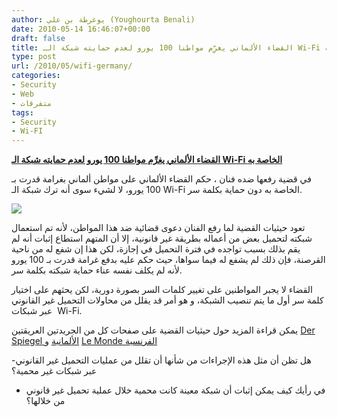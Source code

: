 ```yaml
---
author: يوغرطة بن علي (Youghourta Benali)
date: 2010-05-14 16:46:07+00:00
draft: false
title: القضاء الألماني يغرِّم مواطنا 100 يورو لعدم حمايته شبكة الـ Wi-Fi الخاصة به
type: post
url: /2010/05/wifi-germany/
categories:
- Security
- Web
- متفرقات
tags:
- Security
- Wi-FI
---
```


[**القضاء الألماني يغرِّم مواطنا 100 يورو لعدم حمايته شبكة الـ Wi-Fi الخاصة به**](https://www.it-scoop.com/2010/05/wifi-germany/)


في قضية رفعها ضده فنان ، حكم القضاء الألماني على مواطن ألماني بغرامة قدرت بـ 100 يورو، لا لشيء سوى أنه ترك شبكة الـ Wi-Fi الخاصة به دون حماية بكلمة سر.

[![](https://www.it-scoop.com/wp-content/uploads/2010/05/wifi-logo.jpg)
](https://www.it-scoop.com/2010/05/wifi-germany/)

تعود حيثيات القضية لما رفع الفنان دعوى قضائية ضد هذا المواطن، لأنه تم استعمال شبكته لتحميل بعض من أعماله بطريقة غير قانونية، إلا أن المتهم استطاع إثبات أنه لم يقم بذلك بسبب تواجده في فترة التحميل في إجازة، لكن هذا إن شفع له من ناحية القرصنة، فإن ذلك لم يشفع له فيما سواها، حيث حكم عليه بدفع غرامة قدرت بـ 100 يورو لأنه لم يكلف نفسه عناء حماية شبكته بكلمة سر.

القضاء لا يجبر المواطنين على تغيير كلمات السر بصورة دورية، لكن يحثهم على اختيار كلمة سر أول ما يتم تنصيب الشبكة، و هو أمر قد يقلل من محاولات التحميل غير القانوني عبر شبكات  Wi-Fi.

يمكن قراءة المزيد حول حيثيات القضية على صفحات كل من الجريدتين العريقتين [ Der Spiegel الألمانية](http://www.spiegel.de/netzwelt/netzpolitik/0,1518,694527,00.html) و [Le Monde الفرنسية](http://www.lemonde.fr/technologies/article/2010/05/13/l-allemagne-impose-la-protection-par-mot-de-passe-du-wi-fi_1350888_651865.html#xtor=AL-32280270)

-هل تظن أن مثل هذه الإجراءات من شأنها أن تقلل من عمليات التحميل غير القانوني عبر شبكات غير محمية؟

- في رأيك كيف يمكن إثبات أن شبكة معينة كانت محمية خلال عملية تحميل غير قانوني من خلالها؟
